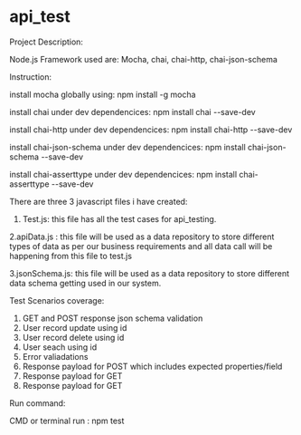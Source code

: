 # api_test

Project Description:

Node.js Framework used are: Mocha, chai, chai-http, chai-json-schema

Instruction:

install mocha globally using: npm install -g mocha

install chai under dev dependencices: npm install chai --save-dev

install chai-http under dev dependencices: npm install chai-http --save-dev

install chai-json-schema under dev dependencices: npm install chai-json-schema --save-dev

install  chai-asserttype under dev dependencices: npm install chai-asserttype --save-dev


There are three 3 javascript files i have created:

1. Test.js: this file has all the test cases for api_testing.

2.apiData.js : this file will be used as a data repository to store different types of data as per our business requirements and all data call will be happening from this file to test.js

3.jsonSchema.js: this file will be used as a data repository to store different data schema getting used in our system.

Test Scenarios coverage:

1. GET and POST response json schema validation
2. User record update using id
3. User record delete using id
4. User seach using id
5. Error valiadations
6. Response payload for POST which includes expected properties/field
7. Response payload for GET
8.  Response payload for GET

Run command:

CMD or terminal run : npm test

